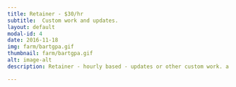 ```yaml
---
title: Retainer - $30/hr
subtitle:  Custom work and updates.
layout: default
modal-id: 4
date: 2016-11-18
img: farm/bartgpa.gif
thumbnail: farm/bartgpa.gif
alt: image-alt
description: Retainer - hourly based - updates or other custom work. a la cart $30/hr. Or try our most popular bundle of "up to 1 hour weekly update for $1400/year". ...We can post your blog for you! It can be as simple as emailing an update or posting a youtube video and we can get it posted directly to your site!

---
```

